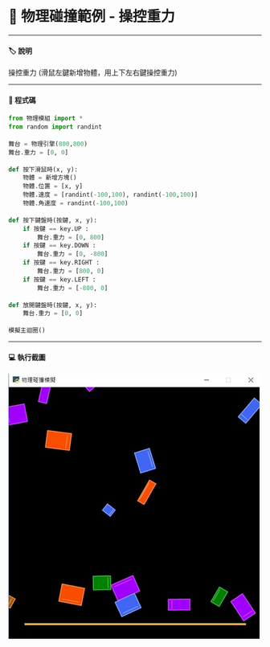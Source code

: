 # 🔰 物理碰撞範例 - 操控重力
--------------
#### 🏷️ 說明

操控重力 (滑鼠左鍵新增物體，用上下左右鍵操控重力)

--------------

#### 📄 程式碼

```python
from 物理模組 import *
from random import randint

舞台 = 物理引擎(800,800)
舞台.重力 = [0, 0]

def 按下滑鼠時(x, y):
    物體 = 新增方塊()
    物體.位置 = [x, y]
    物體.速度 = [randint(-100,100), randint(-100,100)]
    物體.角速度 = randint(-100,100)
        
def 按下鍵盤時(按鍵, x, y):
    if 按鍵 == key.UP :
        舞台.重力 = [0, 800]
    if 按鍵 == key.DOWN :
        舞台.重力 = [0, -800]
    if 按鍵 == key.RIGHT :
        舞台.重力 = [800, 0]
    if 按鍵 == key.LEFT :
        舞台.重力 = [-800, 0]

def 放開鍵盤時(按鍵, x, y):
    舞台.重力 = [0, 0]
    
模擬主迴圈()
```

--------------

#### 💻 執行截圖

![執行截圖](gravity.jpg)


